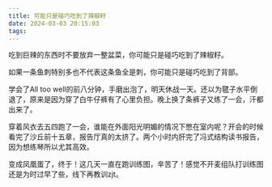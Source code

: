 ```yaml
---
title: 可能只是碰巧吃到了辣椒籽
date: 2024-03-03 20:15:03
tags:
---
```

吃到巨辣的东西时不要放弃一整盆菜，你可能只是碰巧吃到了辣椒籽。

如果一条鱼刺特别多也不代表这条鱼全是刺，你可能只是碰巧吃到了背部。

学会了All too well的前八分钟，手磨出泡了，明天休战一天。还以为毽子水平倒退了，原来是因为穿了白牛仔裤有了心里负担。晚上换了条裤子又练了一会，汗都出来了。

穿着风衣去五四跑了一会，谁能在外面阳光明媚的情况下憋在室内呢？开会的时候看完了沙丘前十五章，报告厅真的太挤了。两个小时内肝完了冯式结构读书报告，因为想练琴所以尤其高效。

变成凤凰蛋了，终于！这几天一直在跑训练图，辛苦了！感觉不开麦组队打训练图还是为时过早了些，线下再教训zjt。